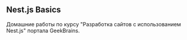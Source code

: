 ## Nest.js Basics

Домашние работы по курсу "Разработка сайтов с использованием Nest.js" портала GeekBrains.
